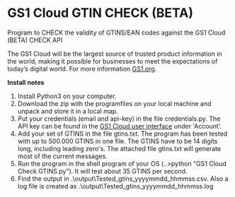 # GS1 Cloud GTIN CHECK (BETA)

Program to CHECK the validity of GTINS/EAN codes against the GS1 Cloud (BETA) CHECK API

The GS1 Cloud will be the largest source of trusted product information in the world, making it possible for businesses to meet the expectations of today’s digital world.
For more information  <a href="https://www.gs1.org/services/gs1-cloud" target="_blank">GS1.org</a>.

**Install notes**
1. Install Python3 on your computer. 
2. Download the zip with the programfiles on your local machine and unpack and store it in a local map.
3. Put your credentials (email and api-key) in the file credentials.py. 
   The API key can be found in the <a href="https://cloud.gs1.org/gs1-portal/" target="_blank">GS1 Cloud user interface</a> 
   under 'Account'.
4. Add your set of GTINS in the file gtins.txt. The program has been tested with up to 500.000 GTINS in one file.
   The GTINS have to be 14 digits long, including leading zero's. The attached file gtins.txt will generate most of the current messages.
5. Run the program in the shell program of your OS (..>python "GS1 Cloud Check GTINS.py"). 
   It will test about 35 GTINS per second.
6. Find the output in .\output\Tested_gtins_yyyymmdd_hhmmss.csv.
   Also a log file is created as .\output\Tested_gtins_yyyymmdd_hhmmss.log

